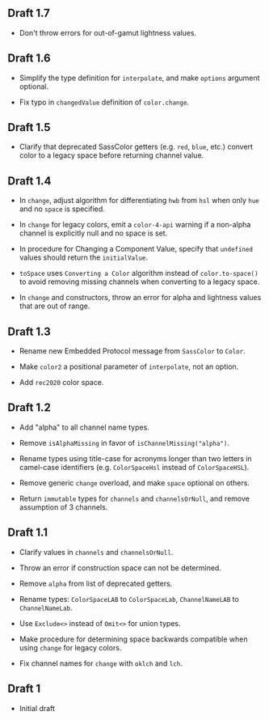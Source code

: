 ## Draft 1.7

* Don't throw errors for out-of-gamut lightness values.

## Draft 1.6

* Simplify the type definition for `interpolate`, and make `options` argument
  optional.

* Fix typo in `changedValue` definition of `color.change`.

## Draft 1.5

* Clarify that deprecated SassColor getters (e.g. `red`, `blue`, etc.) convert
  color to a legacy space before returning channel value.

## Draft 1.4

* In `change`, adjust algorithm for differentiating `hwb` from `hsl` when only
  `hue` and no `space` is specified.

* In `change` for legacy colors, emit a `color-4-api` warning if a non-alpha
  channel is explicitly null and no space is set.

* In procedure for Changing a Component Value, specify that `undefined` values
  should return the `initialValue`.

* `toSpace` uses `Converting a Color` algorithm instead of `color.to-space()` to
  avoid removing missing channels when converting to a legacy space.

* In `change` and constructors, throw an error for alpha and lightness values
  that are out of range.

## Draft 1.3

* Rename new Embedded Protocol message from `SassColor` to `Color`.

* Make `color2` a positional parameter of `interpolate`, not an option.

* Add `rec2020` color space.

## Draft 1.2

* Add "alpha" to all channel name types.

* Remove `isAlphaMissing` in favor of `isChannelMissing("alpha")`.

* Rename types using title-case for acronyms longer than two letters in
  camel-case identifiers (e.g. `ColorSpaceHsl` instead of `ColorSpaceHSL`).

* Remove generic `change` overload, and make `space` optional on others.

* Return `immutable` types for `channels` and `channelsOrNull`, and remove
  assumption of 3 channels.

## Draft 1.1

* Clarify values in `channels` and `channelsOrNull`.

* Throw an error if construction space can not be determined.

* Remove `alpha` from list of deprecated getters.

* Rename types: `ColorSpaceLAB` to `ColorSpaceLab`, `ChannelNameLAB` to
  `ChannelNameLab`.

* Use `Exclude<>` instead of `Omit<>` for union types.

* Make procedure for determining space backwards compatible when using `change`
  for legacy colors.

* Fix channel names for `change` with `oklch` and `lch`.

## Draft 1

* Initial draft

